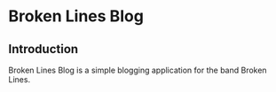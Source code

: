 <h1>Broken Lines Blog</h1>

<h2>Introduction</h2>

Broken Lines Blog is a simple blogging application for the band Broken Lines.

